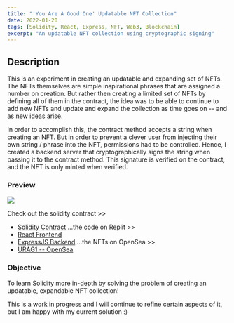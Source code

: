 ```yaml
---
title: "'You Are A Good One' Updatable NFT Collection"
date: 2022-01-20
tags: [Solidity, React, Express, NFT, Web3, Blockchain]
excerpt: "An updatable NFT collection using cryptographic signing"
---
```


## Description

This is an experiment in creating an updatable and expanding set of NFTs. The NFTs themselves are simple inspirational phrases that are assigned a number on creation. But rather then creating a limited set of NFTs by defining all of them in the contract, the idea was to be able to continue to add new NFTs and update and expand the collection as time goes on -- and as new ideas arise. 

In order to accomplish this, the contract method accepts a string when creating an NFT. But in order to prevent a clever user from injecting their own string / phrase into the NFT, permissions had to be controlled. Hence, I created a backend server that cryptographically signs the string when passing it to the contract method. This signature is verified on the contract, and the NFT is only minted when verified. 


### Preview

[<img src="../assets/urag1.gif">](https://urag1.vincanger.repl.co/)

Check out the solidity contract >>
 - [Solidity Contract](https://github.com/vincanger/urag1-sol-contract/blob/main/nft-contract.sol)
...the code on Replit >>
 - [React Frontend](https://replit.com/@vincanger/urag1)
 - [ExpressJS Backend](https://replit.com/@vincanger/nft-server)
...the NFTs on OpenSea >>
 - [URAG1 -- OpenSea](https://testnets.opensea.io/assets/uragood1-v3)

### Objective

To learn Solidity more in-depth by solving the problem of creating an updatable, expandable NFT collection!

This is a work in progress and I will continue to refine certain aspects of it, but I am happy with my current solution :)
